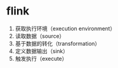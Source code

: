 # flink

1. 获取执行环境（execution environment）
2. 读取数据（source）
3. 基于数据的转化（transformation）
4. 定义数据输出（sink）
5. 触发执行（execute） 
